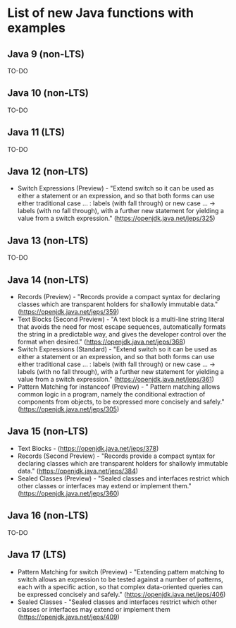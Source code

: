 # List of new Java functions with examples

## Java 9 (non-LTS)

TO-DO

## Java 10 (non-LTS)

TO-DO

## Java 11 (LTS)

TO-DO

## Java 12 (non-LTS)

* Switch Expressions (Preview) - "Extend switch so it can be used as either a statement or an expression, and so that
  both forms can use either traditional case ... : labels (with fall through) or new case ... -> labels (with no fall
  through), with a further new statement for yielding a value from a switch
  expression." (https://openjdk.java.net/jeps/325)

## Java 13 (non-LTS)

TO-DO

## Java 14 (non-LTS)

* Records (Preview) - "Records provide a compact syntax for declaring classes which are transparent holders for
  shallowly immutable data." (https://openjdk.java.net/jeps/359)
* Text Blocks (Second Preview) - "A text block is a multi-line string literal that avoids the need for most escape
  sequences, automatically formats the string in a predictable way, and gives the developer control over the format when
  desired." (https://openjdk.java.net/jeps/368)
* Switch Expressions (Standard) - "Extend switch so it can be used as either a statement or an expression, and so that
  both forms can use either traditional case ... : labels (with fall through) or new case ... -> labels (with no fall
  through), with a further new statement for yielding a value from a switch
  expression." (https://openjdk.java.net/jeps/361)
* Pattern Matching for instanceof (Preview) - " Pattern matching allows common logic in a program, namely the
  conditional extraction of components from objects, to be expressed more concisely and
  safely." (https://openjdk.java.net/jeps/305)

## Java 15 (non-LTS)

* Text Blocks - (https://openjdk.java.net/jeps/378)
* Records (Second Preview) - "Records provide a compact syntax for declaring classes which are transparent holders for
  shallowly immutable data." (https://openjdk.java.net/jeps/384)
* Sealed Classes (Preview) - "Sealed classes and interfaces restrict which other classes or interfaces may extend or
  implement them." (https://openjdk.java.net/jeps/360)

## Java 16 (non-LTS)

TO-DO

## Java 17 (LTS)

* Pattern Matching for switch (Preview) - "Extending pattern matching to switch allows an expression to be tested
  against a number of patterns, each with a specific action, so that complex data-oriented queries can be expressed
  concisely and safely." (https://openjdk.java.net/jeps/406)
* Sealed Classes - "Sealed classes and interfaces restrict which other classes or interfaces may extend or implement
  them (https://openjdk.java.net/jeps/409)

